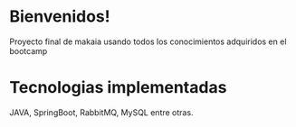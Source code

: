 # Bienvenidos!
Proyecto final de makaia usando todos los conocimientos adquiridos en el bootcamp
# Tecnologias implementadas
JAVA, SpringBoot, RabbitMQ, MySQL entre otras.
